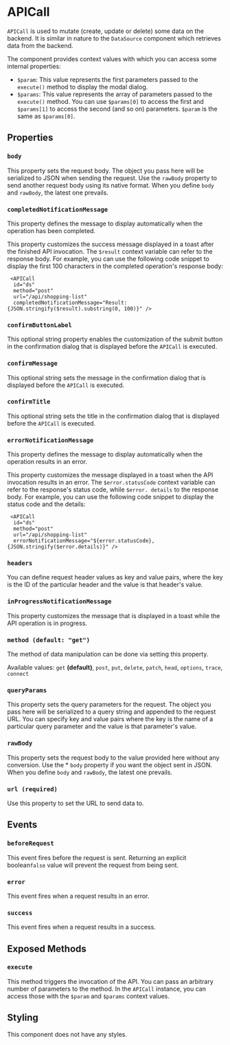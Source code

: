 # APICall

`APICall` is used to mutate (create, update or delete) some data on the backend. It is similar in nature to the `DataSource` component which retrieves data from the backend.

The component provides context values with which you can access some internal properties:

- `$param`: This value represents the first parameters passed to the `execute()` method to display the modal dialog.
- `$params`: This value represents the array of parameters passed to the `execute()` method. You can use `$params[0]` to access the first and `$params[1]` to access the second (and so on) parameters. `$param` is the same as `$params[0]`.

## Properties

### `body`

This property sets the request body. The object you pass here will be serialized to JSON when sending the request. Use the `rawBody` property to send another request body using its native format. When you define `body` and `rawBody`, the latest one prevails.

### `completedNotificationMessage`

This property defines the message to display automatically when the operation has been completed.

This property customizes the success message displayed in a toast after the finished API invocation. The `$result` context variable can refer to the response body. For example, you can use the following code snippet to display the first 100 characters in the completed operation's response body:

```xmlui copy
 <APICall
  id="ds"
  method="post"
  url="/api/shopping-list"
  completedNotificationMessage="Result: {JSON.stringify($result).substring(0, 100)}" />
```

### `confirmButtonLabel`

This optional string property enables the customization of the submit button in the confirmation dialog that is displayed before the `APICall` is executed.

### `confirmMessage`

This optional string sets the message in the confirmation dialog that is displayed before the `APICall` is executed.

### `confirmTitle`

This optional string sets the title in the confirmation dialog that is displayed before the `APICall` is executed.

### `errorNotificationMessage`

This property defines the message to display automatically when the operation results in an error.

This property customizes the message displayed in a toast when the API invocation results in an error. The `$error.statusCode` context variable can refer to the response's status code, while `$error. details` to the response body. For example, you can use the following code snippet to display the status code and the details:

```xmlui copy
 <APICall
  id="ds"
  method="post"
  url="/api/shopping-list"
  errorNotificationMessage="${error.statusCode}, {JSON.stringify($error.details)}" />
```

### `headers`

You can define request header values as key and value pairs, where the key is the ID of the particular header and the value is that header's value.

### `inProgressNotificationMessage`

This property customizes the message that is displayed in a toast while the API operation is in progress.

### `method (default: "get")`

The method of data manipulation can be done via setting this property.

Available values: `get` **(default)**, `post`, `put`, `delete`, `patch`, `head`, `options`, `trace`, `connect`

### `queryParams`

This property sets the query parameters for the request. The object you pass here will be serialized to a query string and appended to the request URL. You can specify key and value pairs where the key is the name of a particular query parameter and the value is that parameter's value.

### `rawBody`

This property sets the request body to the value provided here without any conversion. Use the * `body` property if you want the object sent in JSON. When you define `body` and `rawBody`, the latest one prevails.

### `url (required)`

Use this property to set the URL to send data to.

## Events

### `beforeRequest`

This event fires before the request is sent. Returning an explicit boolean`false` value will prevent the request from being sent.

### `error`

This event fires when a request results in an error.

### `success`

This event fires when a request results in a success.

## Exposed Methods

### `execute`

This method triggers the invocation of the API. You can pass an arbitrary number of parameters to the method. In the `APICall` instance, you can access those with the `$param` and `$params` context values.

## Styling

This component does not have any styles.
